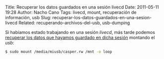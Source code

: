 Title: Recuperar los datos guardados en una sesión livecd
Date: 2011-05-11 19:28
Author: Nacho Cano
Tags: livecd, mount, recuperación de información, usb
Slug: recuperar-los-datos-guardados-en-una-sesion-livecd
Related: recuperando-archivos-del-usb, usb-dumping

Si habíamos estado trabajando en una sesión _livecd_, más tarde podemos
[recuperar los datos que hayamos guardado en dicha sesión][] montando el
_usb_:

```bash
$ sudo mount /media/miusb/casper.rw /mnt -o loop
```

  [recuperar los datos que hayamos guardado en dicha sesión]: http://www.portalubuntu.com/2011/05/como-recuperar-los-archivos-guardados.html
    "recuperar los datos que hayamos guardado en dicha sesión"
